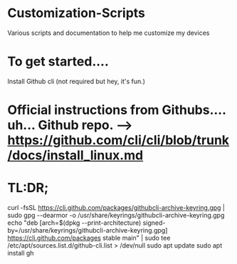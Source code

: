# Customization-Scripts
Various scripts and documentation to help me customize my devices

# To get started....
Install Github cli (not required but hey, it's fun.)
# Official instructions from Githubs.... uh... Github repo. --> https://github.com/cli/cli/blob/trunk/docs/install_linux.md
# TL:DR;

curl -fsSL https://cli.github.com/packages/githubcli-archive-keyring.gpg | sudo gpg --dearmor -o /usr/share/keyrings/githubcli-archive-keyring.gpg
echo "deb [arch=$(dpkg --print-architecture) signed-by=/usr/share/keyrings/githubcli-archive-keyring.gpg] https://cli.github.com/packages stable main" | sudo tee /etc/apt/sources.list.d/github-cli.list > /dev/null
sudo apt update
sudo apt install gh
